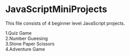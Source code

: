 # JavaScriptMiniProjects

This file consists of 4 beginner level JavaScript projects.
        
1.Quiz Game  
2.Number Gueesing  
3.Stone Paper Scissors                                                                                                                                                                                                                                                                        
4.Adventure Game
